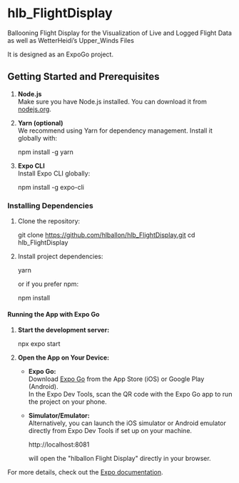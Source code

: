 # hlb_FlightDisplay

Ballooning Flight Display for the Visualization of Live and Logged Flight Data as well as WetterHeidi’s Upper_Winds Files

It is designed as an ExpoGo project.




## Getting Started and Prerequisites

1. **Node.js**  
   Make sure you have Node.js installed. You can download it from [nodejs.org](https://nodejs.org/).

2. **Yarn (optional)**  
   We recommend using Yarn for dependency management. Install it globally with:
   
   npm install -g yarn
   

3. **Expo CLI**  
   Install Expo CLI globally:
   
   npm install -g expo-cli


### Installing Dependencies

1. Clone the repository:

   git clone https://github.com/hlballon/hlb_FlightDisplay.git
   cd hlb_FlightDisplay
   

2. Install project dependencies:
   
   yarn
   
   or if you prefer npm:
   
   npm install
   

#### Running the App with Expo Go

1. **Start the development server:**
   
   npx expo start
   
   
2. **Open the App on Your Device:**
   - **Expo Go:**  
     Download [Expo Go](https://expo.dev/client) from the App Store (iOS) or Google Play (Android).  
     In the Expo Dev Tools, scan the QR code with the Expo Go app to run the project on your phone.

   - **Simulator/Emulator:**  
     Alternatively, you can launch the iOS simulator or Android emulator directly from Expo Dev Tools if set up on your machine.
     

     http://localhost:8081

     will open the "hlballon Flight Display" directly  in your browser.



For more details, check out the [Expo documentation](https://docs.expo.dev/).

